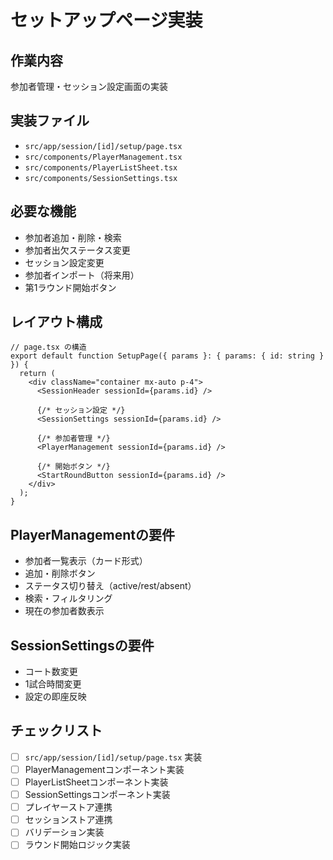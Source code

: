 # セットアップページ実装

## 作業内容
参加者管理・セッション設定画面の実装

## 実装ファイル
- `src/app/session/[id]/setup/page.tsx`
- `src/components/PlayerManagement.tsx`
- `src/components/PlayerListSheet.tsx`
- `src/components/SessionSettings.tsx`

## 必要な機能
- 参加者追加・削除・検索
- 参加者出欠ステータス変更
- セッション設定変更
- 参加者インポート（将来用）
- 第1ラウンド開始ボタン

## レイアウト構成
```tsx
// page.tsx の構造
export default function SetupPage({ params }: { params: { id: string } }) {
  return (
    <div className="container mx-auto p-4">
      <SessionHeader sessionId={params.id} />
      
      {/* セッション設定 */}
      <SessionSettings sessionId={params.id} />
      
      {/* 参加者管理 */}
      <PlayerManagement sessionId={params.id} />
      
      {/* 開始ボタン */}
      <StartRoundButton sessionId={params.id} />
    </div>
  );
}
```

## PlayerManagementの要件
- 参加者一覧表示（カード形式）
- 追加・削除ボタン
- ステータス切り替え（active/rest/absent）
- 検索・フィルタリング
- 現在の参加者数表示

## SessionSettingsの要件
- コート数変更
- 1試合時間変更
- 設定の即座反映

## チェックリスト
- [ ] `src/app/session/[id]/setup/page.tsx` 実装
- [ ] PlayerManagementコンポーネント実装
- [ ] PlayerListSheetコンポーネント実装
- [ ] SessionSettingsコンポーネント実装
- [ ] プレイヤーストア連携
- [ ] セッションストア連携
- [ ] バリデーション実装
- [ ] ラウンド開始ロジック実装